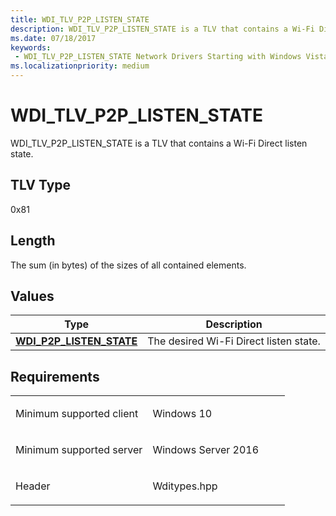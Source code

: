 ```yaml
---
title: WDI_TLV_P2P_LISTEN_STATE
description: WDI_TLV_P2P_LISTEN_STATE is a TLV that contains a Wi-Fi Direct listen state.
ms.date: 07/18/2017
keywords:
 - WDI_TLV_P2P_LISTEN_STATE Network Drivers Starting with Windows Vista
ms.localizationpriority: medium
---
```


# WDI\_TLV\_P2P\_LISTEN\_STATE


WDI\_TLV\_P2P\_LISTEN\_STATE is a TLV that contains a Wi-Fi Direct listen state.

## TLV Type


0x81

## Length


The sum (in bytes) of the sizes of all contained elements.

## Values


| Type                                                         | Description                            |
|--------------------------------------------------------------|----------------------------------------|
| [**WDI\_P2P\_LISTEN\_STATE**](/windows-hardware/drivers/ddi/wditypes/ne-wditypes-_wdi_p2p_listen_state) | The desired Wi-Fi Direct listen state. |

 

## Requirements

<table>
<colgroup>
<col width="50%" />
<col width="50%" />
</colgroup>
<tbody>
<tr class="odd">
<td><p>Minimum supported client</p></td>
<td><p>Windows 10</p></td>
</tr>
<tr class="even">
<td><p>Minimum supported server</p></td>
<td><p>Windows Server 2016</p></td>
</tr>
<tr class="odd">
<td><p>Header</p></td>
<td>Wditypes.hpp</td>
</tr>
</tbody>
</table>

 

